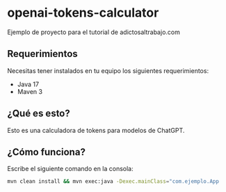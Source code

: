 # openai-tokens-calculator
Ejemplo de proyecto para el tutorial de adictosaltrabajo.com

## Requerimientos

Necesitas tener instalados en tu equipo los siguientes requerimientos:
* Java 17
* Maven 3

## ¿Qué es esto?

Esto es una calculadora de tokens para modelos de ChatGPT.

## ¿Cómo funciona?

Escribe el siguiente comando en la consola:
```bash
mvn clean install && mvn exec:java -Dexec.mainClass="com.ejemplo.App
```
